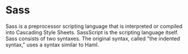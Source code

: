# Sass

Sass is a preprocessor scripting language that is interpreted or compiled into Cascading Style Sheets. 
SassScript is the scripting language itself. Sass consists of two syntaxes. 
The original syntax, called "the indented syntax," uses a syntax similar to Haml.